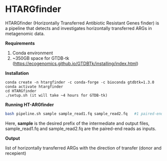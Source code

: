 # HTARGfinder
HTARGfinder (Horizontally Transferred Antibiotic Resistant Genes finder) is a pipeline that detects and investigates horizontally transferred ARGs in metagenomic data.

**Requirements**
1. Conda environment
2. ~350GB space for GTDB-tk (https://ecogenomics.github.io/GTDBTk/installing/index.html)

**Installation**

```
conda create -n htargfinder -c conda-forge -c bioconda gtdbtk=1.3.0
conda activate htargfinder
cd HTARGfinder
./setup.sh (it will take ~4 hours for GTDB-tk)
```

**Running HT-ARGfinder**
```sh
bash pipeline.sh sample sample_read1.fq sample_read2.fq   #1 paired-end library in fastq format
```

Here, 
**sample** is the desired prefix of the intermediate and output files,
sample_read1.fq and sample_read2.fq are the paired-end reads as inputs.


**Output**

list of horizontally transferred ARGs with the direction of transfer (donor and recepient)
